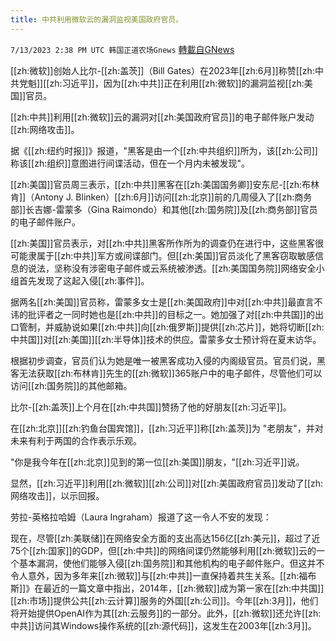 ```yaml
---
title: 中共利用微软云的漏洞监视美国政府官员。
---
```

`7/13/2023 2:38 PM UTC 韩国正道农场Gnews` [轉載自GNews](https://gnews.org/articles/1458069)

 

[[zh:微软]]创始人比尔\-[[zh:盖茨]]（Bill Gates）在2023年[[zh:6月]]称赞[[zh:中共党魁]][[zh:习近平]]，因为[[zh:中共]]正在利用[[zh:微软]]的漏洞监视[[zh:美国]]官员。

[[zh:中共]]利用[[zh:微软]]云的漏洞对[[zh:美国政府官员]]的电子邮件账户发动[[zh:网络攻击]]。

据《[[zh:纽约时报]]》报道，"黑客是由一个[[zh:中共组织]]所为，该[[zh:公司]]称该[[zh:组织]]意图进行间谍活动，但在一个月内未被发现"。

  

  

[[zh:美国]]官员周三表示，[[zh:中共]]黑客在[[zh:美国国务卿]]安东尼\-[[zh:布林肯]]（Antony J. Blinken）[[zh:6月]]访问[[zh:北京]]前的几周侵入了[[zh:商务部]]长吉娜\-雷蒙多（Gina Raimondo）和其他[[zh:国务院]]及[[zh:商务部]]官员的电子邮件账户。

[[zh:美国]]官员表示，对[[zh:中共]]黑客所作所为的调查仍在进行中，这些黑客很可能隶属于[[zh:中共]]军方或间谍部门。但[[zh:美国]]官员淡化了黑客窃取敏感信息的说法，坚称没有涉密电子邮件或云系统被渗透。[[zh:美国国务院]]网络安全小组首先发现了这起入侵[[zh:事件]]。

  

据两名[[zh:美国]]官员称，雷蒙多女士是[[zh:美国政府]]中对[[zh:中共]]最直言不讳的批评者之一同时她也是[[zh:中共]]的目标之一。她加强了对[[zh:中共国]]的出口管制，并威胁说如果[[zh:中共]]向[[zh:俄罗斯]]提供[[zh:芯片]]，她将切断[[zh:中共国]]对[[zh:美国]][[zh:半导体]]技术的供应。雷蒙多女士预计将在夏末访华。

根据初步调查，官员们认为她是唯一被黑客成功入侵的内阁级官员。官员们说，黑客无法获取[[zh:布林肯]]先生的[[zh:微软]]365账户中的电子邮件，尽管他们可以访问[[zh:国务院]]的其他邮箱。

比尔\-[[zh:盖茨]]上个月在[[zh:中共国]]赞扬了他的好朋友[[zh:习近平]]。

  

在[[zh:北京]][[zh:钓鱼台国宾馆]]，[[zh:习近平]]称[[zh:盖茨]]为 "老朋友"，并对未来有利于两国的合作表示乐观。

  

"你是我今年在[[zh:北京]]见到的第一位[[zh:美国]]朋友，"[[zh:习近平]]说。

显然，[[zh:习近平]]利用[[zh:微软]][[zh:公司]]对[[zh:美国政府官员]]发动了[[zh:网络攻击]]，以示回报。

  

劳拉\-英格拉哈姆（Laura Ingraham）报道了这一令人不安的发现：

现在，尽管[[zh:美联储]]在网络安全方面的支出高达156亿[[zh:美元]]，超过了近75个[[zh:国家]]的GDP，但[[zh:中共]]的网络间谍仍然能够利用[[zh:微软]]云的一个基本漏洞，使他们能够入侵[[zh:国务院]]和其他机构的电子邮件账户。但这并不令人意外，因为多年来[[zh:微软]]与[[zh:中共]]一直保持着共生关系。[[zh:福布斯]]》在最近的一篇文章中指出，2014年，[[zh:微软]]成为第一家在[[zh:中共国]][[zh:市场]]提供公共[[zh:云计算]]服务的外国[[zh:公司]]。今年[[zh:3月]]，他们将开始提供OpenAI作为其[[zh:云服务]]的一部分。此外，[[zh:微软]]还允许[[zh:中共]]访问其Windows操作系统的[[zh:源代码]]，这发生在2003年[[zh:3月]]。
